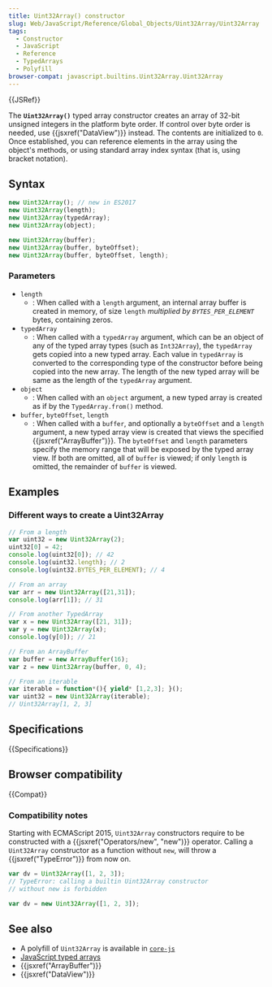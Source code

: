 ```yaml
---
title: Uint32Array() constructor
slug: Web/JavaScript/Reference/Global_Objects/Uint32Array/Uint32Array
tags:
  - Constructor
  - JavaScript
  - Reference
  - TypedArrays
  - Polyfill
browser-compat: javascript.builtins.Uint32Array.Uint32Array
---
```

{{JSRef}}

The **`Uint32Array()`** typed array constructor creates an array of 32-bit
unsigned integers in the platform byte order. If control over byte order is
needed, use {{jsxref("DataView")}} instead. The contents are initialized
to `0`. Once established, you can reference elements in the array using the
object's methods, or using standard array index syntax (that is, using bracket
notation).

## Syntax

```js
new Uint32Array(); // new in ES2017
new Uint32Array(length);
new Uint32Array(typedArray);
new Uint32Array(object);

new Uint32Array(buffer);
new Uint32Array(buffer, byteOffset);
new Uint32Array(buffer, byteOffset, length);
```

### Parameters

- `length`
  - : When called with a `length` argument, an internal array buffer is created
    in memory, of size `length` _multiplied by `BYTES_PER_ELEMENT`_ bytes,
    containing zeros.
- `typedArray`
  - : When called with a `typedArray` argument, which can be an object of any of
    the typed array types (such as `Int32Array`), the `typedArray` gets copied
    into a new typed array. Each value in `typedArray` is converted to the
    corresponding type of the constructor before being copied into the new
    array. The length of the new typed array will be same as the length of the
    `typedArray` argument.
- `object`
  - : When called with an `object` argument, a new typed array is created as if
    by the `TypedArray.from()` method.
- `buffer`, `byteOffset`, `length`
  - : When called with a `buffer`, and optionally a `byteOffset` and a `length`
    argument, a new typed array view is created that views the specified
    {{jsxref("ArrayBuffer")}}. The `byteOffset` and `length` parameters
    specify the memory range that will be exposed by the typed array view. If
    both are omitted, all of `buffer` is viewed; if only `length` is omitted,
    the remainder of `buffer` is viewed.

## Examples

### Different ways to create a Uint32Array

```js
// From a length
var uint32 = new Uint32Array(2);
uint32[0] = 42;
console.log(uint32[0]); // 42
console.log(uint32.length); // 2
console.log(uint32.BYTES_PER_ELEMENT); // 4

// From an array
var arr = new Uint32Array([21,31]);
console.log(arr[1]); // 31

// From another TypedArray
var x = new Uint32Array([21, 31]);
var y = new Uint32Array(x);
console.log(y[0]); // 21

// From an ArrayBuffer
var buffer = new ArrayBuffer(16);
var z = new Uint32Array(buffer, 0, 4);

// From an iterable
var iterable = function*(){ yield* [1,2,3]; }();
var uint32 = new Uint32Array(iterable);
// Uint32Array[1, 2, 3]
```

## Specifications

{{Specifications}}

## Browser compatibility

{{Compat}}

### Compatibility notes

Starting with ECMAScript 2015, `Uint32Array` constructors require to be
constructed with a {{jsxref("Operators/new", "new")}} operator.
Calling a `Uint32Array` constructor as a function without `new`, will throw a
{{jsxref("TypeError")}} from now on.

```js example-bad
var dv = Uint32Array([1, 2, 3]);
// TypeError: calling a builtin Uint32Array constructor
// without new is forbidden
```

```js example-good
var dv = new Uint32Array([1, 2, 3]);
```

## See also

- A polyfill of `Uint32Array` is available in
  [`core-js`](https://github.com/zloirock/core-js#ecmascript-typed-arrays)
- [JavaScript typed arrays](/en-US/docs/Web/JavaScript/Typed_arrays)
- {{jsxref("ArrayBuffer")}}
- {{jsxref("DataView")}}
